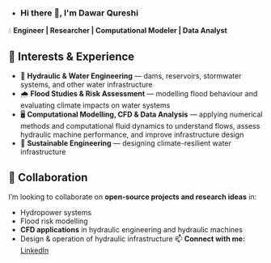 - ### Hi there 👋, I'm Dawar  Qureshi

💧 **Engineer | Researcher | Computational Modeler | Data Analyst**

## 🌟 Interests & Experience

- 🌊 **Hydraulic & Water Engineering** — dams, reservoirs, stormwater systems, and other water infrastructure  
- 🌧️ **Flood Studies & Risk Assessment** — modelling flood behaviour and evaluating climate impacts on water systems  
- 🖥️ **Computational Modelling, CFD & Data Analysis** — applying numerical methods and computational fluid dynamics to understand flows, assess hydraulic machine performance, and improve infrastructure design  
- 🌱 **Sustainable Engineering** — designing climate-resilient water infrastructure  

## 🤝 Collaboration

I’m looking to collaborate on **open-source projects and research ideas** in:
- Hydropower systems  
- Flood risk modelling  
- **CFD applications** in hydraulic engineering and hydraulic machines  
- Design & operation of hydraulic infrastructure 
📫 **Connect with me:** [LinkedIn](https://www.linkedin.com/in/dawar-qureshi-7284b089/)


<!---
Dawar-812/Dawar-812 is a ✨ special ✨ repository because its `README.md` (this file) appears on your GitHub profile.
You can click the Preview link to take a look at your changes.
--->
